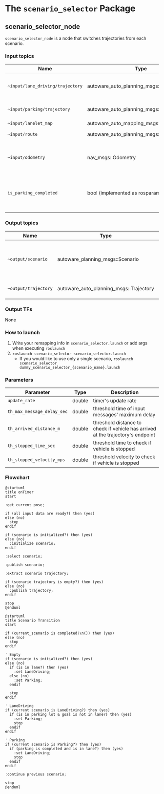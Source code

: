 # The `scenario_selector` Package

## scenario_selector_node

`scenario_selector_node` is a node that switches trajectories from each scenario.

### Input topics

| Name                             | Type                                     | Description                                           |
| -------------------------------- | ---------------------------------------- | ----------------------------------------------------- |
| `~input/lane_driving/trajectory` | autoware_auto_planning_msgs::Trajectory  | trajectory of LaneDriving scenario                    |
| `~input/parking/trajectory`      | autoware_auto_planning_msgs::Trajectory  | trajectory of Parking scenario                        |
| `~input/lanelet_map`             | autoware_auto_mapping_msgs::HADMapBin    |                                                       |
| `~input/route`                   | autoware_auto_planning_msgs::HADMapRoute | route and goal pose                                   |
| `~input/odometry`                | nav_msgs::Odometry                       | for checking whether vehicle is stopped               |
| `is_parking_completed`           | bool (implemented as rosparam)           | whether all split trajectory of Parking are published |

### Output topics

| Name                 | Type                                    | Description                                    |
| -------------------- | --------------------------------------- | ---------------------------------------------- |
| `~output/scenario`   | autoware_planning_msgs::Scenario        | current scenario and scenarios to be activated |
| `~output/trajectory` | autoware_auto_planning_msgs::Trajectory | trajectory to be followed                      |

### Output TFs

None

### How to launch

1. Write your remapping info in `scenario_selector.launch` or add args when executing `roslaunch`
2. `roslaunch scenario_selector scenario_selector.launch`
   - If you would like to use only a single scenario, `roslaunch scenario_selector dummy_scenario_selector_{scenario_name}.launch`

### Parameters

| Parameter                  | Type   | Description                                                                     |
| -------------------------- | ------ | ------------------------------------------------------------------------------- |
| `update_rate`              | double | timer's update rate                                                             |
| `th_max_message_delay_sec` | double | threshold time of input messages' maximum delay                                 |
| `th_arrived_distance_m`    | double | threshold distance to check if vehicle has arrived at the trajectory's endpoint |
| `th_stopped_time_sec`      | double | threshold time to check if vehicle is stopped                                   |
| `th_stopped_velocity_mps`  | double | threshold velocity to check if vehicle is stopped                               |

### Flowchart

```plantuml
@startuml
title onTimer
start

:get current pose;

if (all input data are ready?) then (yes)
else (no)
  stop
endif

if (scenario is initialized?) then (yes)
else (no)
  :initialize scenario;
endif

:select scenario;

:publish scenario;

:extract scenario trajectory;

if (scenario trajectory is empty?) then (yes)
else (no)
  :publish trajectory;
endif

stop
@enduml
```

```plantuml
@startuml
title Scenario Transition
start

if (current_scenario is completed?\n()) then (yes)
else (no)
  stop
endif

' Empty
if (scenario is initialized?) then (yes)
else (no)
  if (is in lane?) then (yes)
    :set LaneDriving;
  else (no)
    :set Parking;
  endif

  stop
endif

' LaneDriving
if (current scenario is LaneDriving?) then (yes)
  if (is in parking lot & goal is not in lane?) then (yes)
    :set Parking;
    stop
  endif
endif

' Parking
if (current scenario is Parking?) then (yes)
  if (parking is completed and is in lane?) then (yes)
    :set LaneDriving;
    stop
  endif
endif

:continue previous scenario;

stop
@enduml
```
